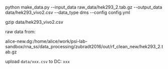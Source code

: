 

python make_data.py --input_data raw_data/hek293_2.tab.gz --output_data data/hek293_vivo2.csv  --data_type dms  --config config.yml

gzip data/hek293_vivo2.csv

raw data from:

alice-new.dg:/home/alice/work/psi-lab-sandbox/rna_ss/data_processing/zubradt2016/out/rf_clean_new/hek293_2.tab.gz

upload `data/xxx.csv` to DC: `xxx`

